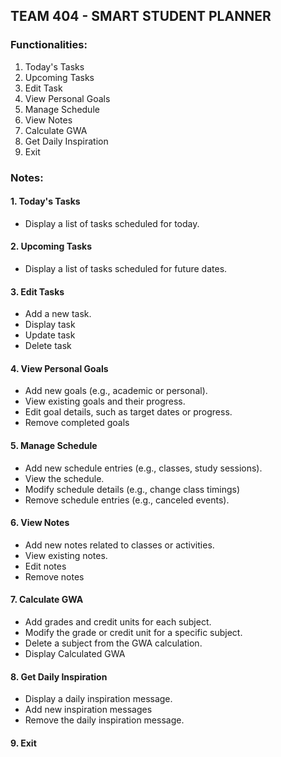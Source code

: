 ## TEAM 404 - SMART STUDENT PLANNER

### Functionalities:
1. Today's Tasks
2. Upcoming Tasks
3. Edit Task
4. View Personal Goals
5. Manage Schedule
6. View Notes
7. Calculate GWA
8. Get Daily Inspiration
9. Exit

### Notes:
#### 1. Today's Tasks
   - Display a list of tasks scheduled for today.
#### 2. Upcoming Tasks
   - Display a list of tasks scheduled for future dates.
#### 3. Edit Tasks
   - Add a new task.
   - Display task
   - Update task
   - Delete task
#### 4. View Personal Goals
   - Add new goals (e.g., academic or personal).
   - View existing goals and their progress.
   - Edit goal details, such as target dates or progress.
   - Remove completed goals
#### 5. Manage Schedule
   - Add new schedule entries (e.g., classes, study sessions).
   - View the schedule.
   - Modify schedule details (e.g., change class timings)
   - Remove schedule entries (e.g., canceled events).
#### 6. View Notes
   - Add new notes related to classes or activities.
   - View existing notes.
   - Edit notes
   - Remove notes
#### 7. Calculate GWA
   - Add grades and credit units for each subject.
   - Modify the grade or credit unit for a specific subject.
   - Delete a subject from the GWA calculation.
   - Display Calculated GWA
#### 8. Get Daily Inspiration
   - Display a daily inspiration message.
   - Add new inspiration messages
   - Remove the daily inspiration message.
#### 9. Exit

